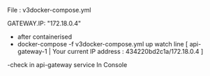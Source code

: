 File : v3docker-compose.yml

 GATEWAY.IP: "172.18.0.4" 
- after containerised 
- docker-compose -f v3docker-compose.yml up
  watch line [ api-gateway-1  | Your current IP address : 434220bd2c1a/172.18.0.4 ]

-check in api-gateway service  In Console 
